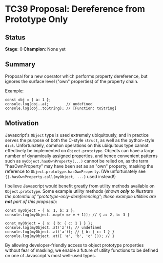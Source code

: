 # TC39 Proposal: Dereference from Prototype Only

## Status

**Stage**: 0
**Champion**: None yet

## Summary

Proposal for a new operator which performs property dereference, but ignores the surface level ("own" properties) of the property chain.

Example:
```
const obj = { a: 1 };
console.log(obj..a);        // undefined
console.log(obj..toString); // [Function: toString]
```

## Motivation

Javascript's `Object` type is used extremely ubiquitously, and in practice serves the purpose of both the C-style `struct`, as well as the python-style `dict`. Unfortunately, common operations on this ubiquitous type cannot effectively be implemented on `Object.prototype`. Objects can have a large number of dynamically assigned properties, and hence convenient patterns such as `myObject.hasOwnProperty(...)` cannot be relied on, as the term "hasOwnProperty" may have been set as an "own" property, masking the reference to `Object.prototype.hasOwnProperty`. (We unfortunately see `{}.hasOwnProperty.call(myObject, ...)` used instead!)

I believe Javascript would benefit greatly from utility methods available on `Object.prototype`. Some example utility methods (*shown **only** to illustrate the potential of "prototype-only-dereferencing"; these example utilities are **not** part of this proposal*):

```
const myObject = { a: 1, b: 2 };
console.log(myObject..map(v => v + 1)); // { a: 2, b: 3 }
```

```
const myObject = { a: { b: { c: 1 } } };
console.log(myObject..at('z')); // undefined
console.log(myObject..at('a')); // { b: { c: 1 } }
console.log(myObject..at([ 'a', 'b', 'c' ])); // 1
```

By allowing developer-friendly access to object prototype properties without fear of masking, we enable a future of utility functions to be defined on one of Javascript's most well-used types.